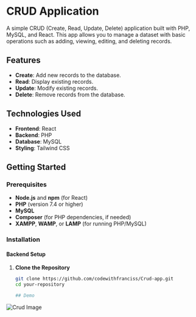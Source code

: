 # CRUD Application

A simple CRUD (Create, Read, Update, Delete) application built with PHP, MySQL, and React. This app allows you to manage a dataset with basic operations such as adding, viewing, editing, and deleting records.

## Features

- **Create**: Add new records to the database.
- **Read**: Display existing records.
- **Update**: Modify existing records.
- **Delete**: Remove records from the database.

## Technologies Used

- **Frontend**: React
- **Backend**: PHP
- **Database**: MySQL
- **Styling**: Tailwind CSS

## Getting Started

### Prerequisites

- **Node.js** and **npm** (for React)
- **PHP** (version 7.4 or higher)
- **MySQL**
- **Composer** (for PHP dependencies, if needed)
- **XAMPP**, **WAMP**, or **LAMP** (for running PHP/MySQL)

### Installation

#### Backend Setup

1. **Clone the Repository**

   ```bash
   git clone https://github.com/codewithfranciss/Crud-app.git
   cd your-repository

   ## Demo

![Crud Image](/frontend/src/assets/screenshot.png)

